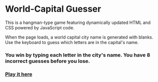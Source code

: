 # World-Capital Guesser
This is a hangman-type game featuring dynamically updated HTML and CSS powered by JavaScript code.

When the page loads, a world capital city name is generated with blanks. Use the keyboard to guess which letters are in the capital's name. 

### You win by typing each letter in the city's name. You have 8 incorrect guesses before you lose. 

### [Play it here](https://acekingqueen.github.io/World-Capital-Guesser/)
